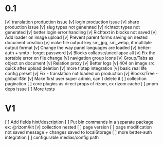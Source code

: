 # 0.1
[v] translation production issue
[v] login production issue
[v] sharp production issue
[v] slug types not generated
[v] richtext types not generated
[v] better login error handling
[v] Richtext in blocks not saved
[v] Add loader on image upload
[v] Prevent parent forms saving on nested document creation
[v] make file output key sm_jpg, sm_webp, if multilple output format
[v] Change the way panel languages are loaded
[v] better-auth + smtp : forgot password
[v] Blocks collapse/uncollapse all
[v] Fix the sortable error on file change
[v] navigation group icons
[v] Group/Tabs as object on document
[v] Relation proxy 
[v] Better logs
[v] 404 on image src quick after upload deletion
[v] more tiptap integration
[v] basic real life config preset
[v] Fix - translation not loaded on production
[v] Blocks/Tree - global i18n
[v] Make first user super admin, can't delete it 
[ ] collection pagination
[ ] core plugins as direct props of rizom, ex rizom.cache
[ ] pnpm deps issue
[ ] More tests

# V1
[ ] Add fields hint/description
[ ] Put bin commands in a separate package ex: @rizom/kit
[v] collection nested
[ ] page version
[ ] page modification not saved message + changes saved to localStorage
[ ] more better-auth integration
[ ] configurable medias/config path
